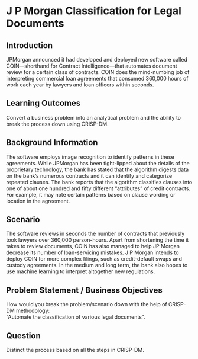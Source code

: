 # J P Morgan Classification for Legal Documents

## Introduction
JPMorgan announced it had developed and deployed new software called COIN—shorthand for Contract Intelligence—that automates document review for a certain class of contracts. COIN does the mind-numbing job of interpreting commercial loan agreements that consumed 360,000 hours of work each year by lawyers and loan officers within seconds.

## Learning Outcomes
Convert a business problem into an analytical problem and the ability to break the process down using CRISP-DM.

## Background Information
The software employs image recognition to identify patterns in these agreements. While JPMorgan has been tight-lipped about the details of the proprietary technology, the bank has stated that the algorithm digests data on the bank’s numerous contracts and it can identify and categorize repeated clauses. The bank reports that the algorithm classifies clauses into one of about one hundred and fifty different “attributes” of credit contracts. For example, it may note certain patterns based on clause wording or location in the agreement.

## Scenario
The software reviews in seconds the number of contracts that previously took lawyers over 360,000 person-hours. Apart from shortening the time it takes to review documents, COIN has also managed to help JP Morgan decrease its number of loan-servicing mistakes. J P Morgan intends to deploy COIN for more complex filings, such as credit-default swaps and custody agreements. In the medium and long term, the bank also hopes to use machine learning to interpret altogether new regulations.

## Problem Statement / Business Objectives
How would you break the problem/scenario down with the help of CRISP-DM methodology:  
“Automate the classification of various legal documents”.

## Question
Distinct the process based on all the steps in CRISP-DM.

